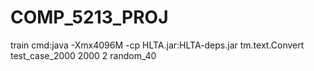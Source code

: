 # COMP_5213_PROJ

train cmd:java -Xmx4096M -cp HLTA.jar:HLTA-deps.jar tm.text.Convert test_case_2000 2000 2 random_40
